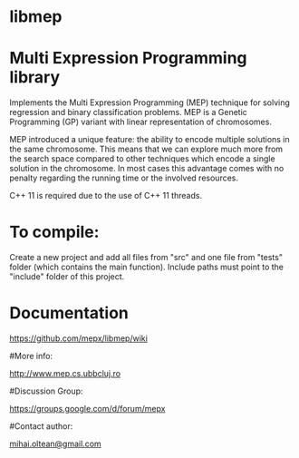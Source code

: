 # libmep

# Multi Expression Programming library

Implements the Multi Expression Programming (MEP) technique for solving regression and binary classification problems. MEP is a Genetic Programming (GP) variant with linear representation of chromosomes.

MEP introduced a unique feature: the ability to encode multiple solutions in the same chromosome. This means that we can explore much more from the search space compared to other techniques which encode a single solution in the chromosome. In most cases this advantage comes with no penalty regarding the running time or the involved resources.

C++ 11 is required due to the use of C++ 11 threads.

# To compile: 

Create a new project and add all files from "src" and one file from "tests" folder (which contains the main function). Include paths must point to the "include" folder of this project.

# Documentation

https://github.com/mepx/libmep/wiki

#More info:

http://www.mep.cs.ubbcluj.ro

#Discussion Group:

https://groups.google.com/d/forum/mepx

#Contact author:

mihai.oltean@gmail.com
